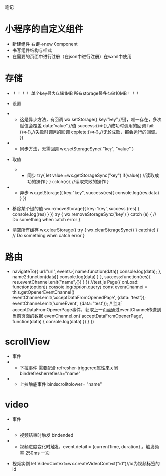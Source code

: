 笔记
# 小程序的自定义组件
* 新建组件 右键->new Component
* 书写组件结构与样式
* 在需要的页面中进行注册（在json中进行注册）在wxml中使用

# 存储
* ！！！！ 单个key最大存储1MB 所有storage最多存储10MB！！！
* 设置
* * 这是异步方法，有回调
wx.setStorage({
  key:"key",//键，唯一存在，多次赋值会覆盖
  data:"value",//值
  success:()=>{},//成功时调用的回调
  fail:()=>{},//失败时调用的回调
  coplete:()=>{},//无论成败，都会运行的回调。
})
* * 同步方法，无需回调
wx.setStorageSync(
 "key",
 "value"
)
* 取值
  * * 同步
try{
  let value =wx.getStorageSync("key")
  if(value){
    //读取成功的操作
  }
}
catch(e){
  //读取失败的操作
}
* * 异步
wx.getStorage({
  key:"key",
  success(res){
    console.log(res.data)
  }
})
* 移除某个键的值
wx.removeStorage({
  key: 'key',
  success (res) {
    console.log(res)
  }
})
try {
  wx.removeStorageSync('key')
} catch (e) {
  // Do something when catch error
}

* 清空所有缓存
wx.clearStorage()
try {
  wx.clearStorageSync()
} catch(e) {
  // Do something when catch error
}


# 路由
* navigateTo({
  url:"url",
  events:{
    <!-- 从被打开的页面传来的数据 -->
    name:function(data){
      console.log(data);
    },
    name2:function(data){
      console.log(data)
    }
  },
  success:function(res){
    <!--使用到了订阅-发布者模式 -->
    <!-- 向被打开的页面发送数据 -->
    res.eventChannel.emit("name",{})
  }
})
//test.js
Page({
  onLoad: function(option){
    console.log(option.query)
    const eventChannel = this.getOpenerEventChannel()
    eventChannel.emit('acceptDataFromOpenedPage', {data: 'test'});
    eventChannel.emit('someEvent', {data: 'test'});
    // 监听acceptDataFromOpenerPage事件，获取上一页面通过eventChannel传送到当前页面的数据
    eventChannel.on('acceptDataFromOpenerPage', function(data) {
      console.log(data)
    })
  }
})

# scrollView
* 事件 
* * 下拉事件  需要配合 refresher-triggered属性来关闭
   bindrefresherrefresh="name"
* * 上拉触底事件
bindscrolltolower= "name"

# video
* 事件
* * 视频结束时触发
bindended
* * 视频进度变化时触发，event.detail = {currentTime, duration} 。触发频率 250ms 一次

* 视频实例
let VideoContext=wx.createVideoContext("id")//id为视频标签的id